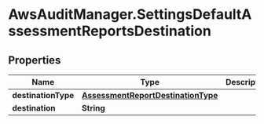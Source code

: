# AwsAuditManager.SettingsDefaultAssessmentReportsDestination

## Properties

Name | Type | Description | Notes
------------ | ------------- | ------------- | -------------
**destinationType** | [**AssessmentReportDestinationType**](AssessmentReportDestinationType.md) |  | [optional] 
**destination** | **String** |  | [optional] 


